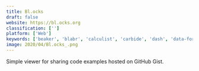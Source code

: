 ```yaml
---
title: Bl.ocks
draft: false 
website: https://bl.ocks.org
classification: ['']
platform: ['Web']
keywords: ['beaker', 'blabr', 'calculist', 'carbide', 'dash', 'data-forge_notebook', 'eve', 'hyperdeck', 'kajero', 'kite', 'nu_shell', 'opalcalc', 'overos', 'polynote', 'runkit', 'wakari', 'eltclsh', 'fshell', 'ipython', 'iodide', 'zsh']
image: 2020/04/Bl.ocks_.png
---
```

Simple viewer for sharing code examples hosted on GitHub Gist.